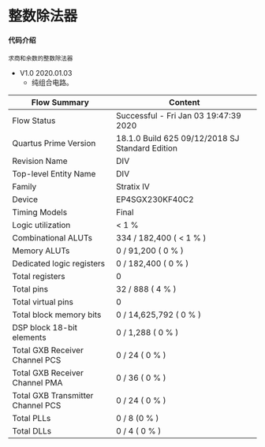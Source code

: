 # 整数除法器

#### 代码介绍
    求商和余数的整数除法器

* V1.0   2020.01.03
    * 纯组合电路。




| Flow Summary | Content |
| --- | --- |
| Flow Status | Successful - Fri Jan 03 19:47:39 2020 |
| Quartus Prime Version | 18.1.0 Build 625 09/12/2018 SJ Standard Edition |
| Revision Name | DIV |
| Top-level Entity Name | DIV |
| Family | Stratix IV |
| Device | EP4SGX230KF40C2 |
| Timing Models | Final |
| Logic utilization | < 1 % |
| Combinational ALUTs | 334 / 182,400 ( < 1 % ) |
| Memory ALUTs | 0 / 91,200 ( 0 % ) |
| Dedicated logic registers | 0 / 182,400 ( 0 % ) |
| Total registers | 0 |
| Total pins | 32 / 888 ( 4 % ) |
| Total virtual pins | 0 |
| Total block memory bits | 0 / 14,625,792 ( 0 % ) |
| DSP block 18-bit elements | 0 / 1,288 ( 0 % ) |
| Total GXB Receiver Channel PCS | 0 / 24 ( 0 % ) |
| Total GXB Receiver Channel PMA | 0 / 36 ( 0 % ) |
| Total GXB Transmitter Channel PCS | 0 / 24 ( 0 % ) |
| Total PLLs | 0 / 8 (0 % ) |
| Total DLLs | 0 / 4 ( 0 % ) |




